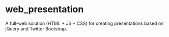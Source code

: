 web_presentation
================

A full-web solution (HTML + JS + CSS) for creating presentations based on jQuery and Twitter Bootstrap.